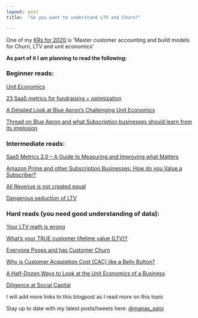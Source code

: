 ```yaml
---
layout: post
title:  "So you want to understand LTV and Churn?"

---
```


One of my [KRs for 2020](https://manassaloi.com/2020/01/15/personal-OKRs-2020.html) is 'Master customer accounting and build models for Churn, LTV and unit economics'

**As part of it I am planning to read the following:**

### Beginner reads:

[Unit Economics](https://www.investingcity.org/post/unit-economics)

[23 SaaS metrics for fundraising + optimization](https://www.intercom.com/blog/saas-metrics-for-fundraising/)

[A Detailed Look at Blue Apron’s Challenging Unit Economics](https://www.linkedin.com/pulse/detailed-look-blue-aprons-challenging-unit-economics-daniel-mccarthy/)

[Thread on Blue Apron and what Subscription businesses should learn from its implosion](https://twitter.com/adam_keesling/status/1176992941488738304)

### Intermediate reads:

[SaaS Metrics 2.0 – A Guide to Measuring and Improving what Matters](https://www.forentrepreneurs.com/saas-metrics-2/)

[Amazon Prime and other Subscription Businesses: How do you Value a Subscriber?](https://25iq.com/2017/07/15/amazon-prime-and-other-subscription-businesses-how-do-you-value-a-subscriber/)

[All Revenue is not created equal](http://abovethecrowd.com/2011/05/24/all-revenue-is-not-created-equal-the-keys-to-the-10x-revenue-club/)

[Dangerous seduction of LTV](http://abovethecrowd.com/2012/09/04/the-dangerous-seduction-of-the-lifetime-value-ltv-formula/)

### Hard reads (you need good understanding of data):

[Your LTV math is wrong](https://bostonvcblog.typepad.com/vc/2015/10/your-ltv-math-is-wrong.html)

[What’s your TRUE customer lifetime value (LTV)?](https://www.forentrepreneurs.com/ltv/)

[Everyone Poops and has Customer Churn](https://25iq.com/2017/01/27/everyone-poops-and-has-customer-churn-and-a-dozen-notes/)

[Why is Customer Acquisition Cost (CAC) like a Belly Button?](https://25iq.com/2016/12/09/why-is-customer-acquisition-cost-cac-like-a-belly-button/)

[A Half-Dozen Ways to Look at the Unit Economics of a Business](https://25iq.com/2016/12/31/a-half-dozen-ways-to-look-at-the-unit-economics-of-a-business/)

[Diligence at Social Capital](https://medium.com/swlh/diligence-at-social-capital-part-1-accounting-for-user-growth-4a8a449fddfc)

I will add more links to this blogpost as I read more on this topic

Stay up to date with my latest posts/tweets here: [@manas_saloi](http://twitter.com/manas_saloi)
